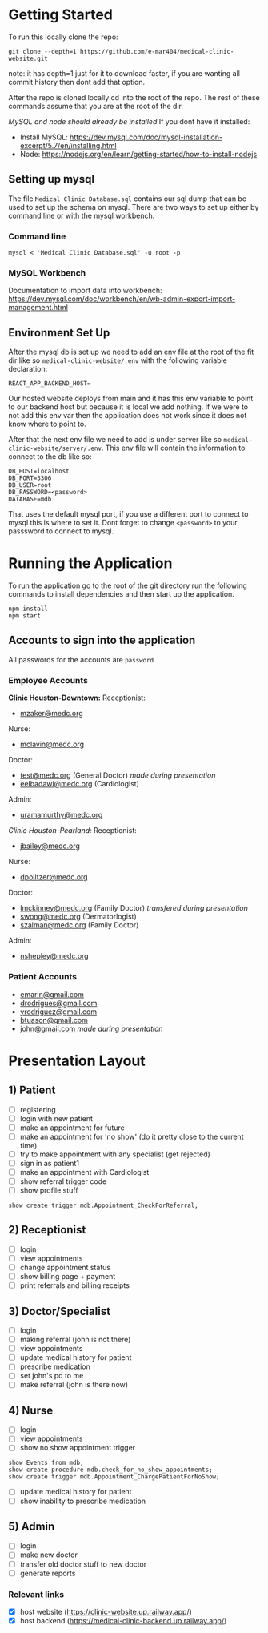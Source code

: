 # Getting Started 
To run this locally clone the repo:

```
git clone --depth=1 https://github.com/e-mar404/medical-clinic-website.git
```

note: it has depth=1 just for it to download faster, if you are wanting all commit history then dont add that option.

After the repo is cloned locally cd into the root of the repo. The rest of these commands assume that you are at the root of the dir.

*MySQL and node should already be installed*
If you dont have it installed:
- Install MySQL: https://dev.mysql.com/doc/mysql-installation-excerpt/5.7/en/installing.html
- Node: https://nodejs.org/en/learn/getting-started/how-to-install-nodejs

## Setting up mysql

The file `Medical Clinic Database.sql` contains our sql dump that can be used to set up the schema on mysql.
There are two ways to set up either by command line or with the mysql workbench.

### Command line
```
mysql < 'Medical Clinic Database.sql' -u root -p
```

### MySQL Workbench
Documentation to import data into workbench: https://dev.mysql.com/doc/workbench/en/wb-admin-export-import-management.html

## Environment Set Up 
After the mysql db is set up we need to add an env file at the root of the fit dir like so `medical-clinic-website/.env` with the following variable declaration:

```
REACT_APP_BACKEND_HOST=
```

Our hosted website deploys from main and it has this env variable to point to our backend host but because it is local we add nothing. If we were to not add this env var then the application does not work since it does not know where to point to.

After that the next env file we need to add is under server like so `medical-clinic-website/server/.env`. This env file will contain the information to connect to the db like so:

```
DB_HOST=localhost
DB_PORT=3306
DB_USER=root
DB_PASSWORD=<password>
DATABASE=mdb
```

That uses the default mysql port, if you use a different port to connect to mysql this is where to set it. Dont forget to change `<password>` to your passsword to connect to mysql. 

# Running the Application
To run the application go to the root of the git directory run the following commands to install dependencies and then start up the application.

```
npm install
npm start
```

## Accounts to sign into the application
All passwords for the accounts are `password`

### Employee Accounts 
**Clinic Houston-Downtown:**
Receptionist:
- mzaker@medc.org

Nurse:
- mclavin@medc.org

Doctor:
- test@medc.org (General Doctor) *made during presentation*
- eelbadawi@medc.org (Cardiologist)

Admin:
- uramamurthy@medc.org

*Clinic Houston-Pearland:*
Receptionist:
- jbailey@medc.org

Nurse:
- dpoiltzer@medc.org

Doctor:
- lmckinney@medc.org (Family Doctor) *transfered during presentation*
- swong@medc.org (Dermatorlogist)
- szalman@medc.org (Family Doctor)

Admin:
- nshepley@medc.org

### Patient Accounts
- emarin@gmail.com
- drodrigues@gmail.com
- yrodriguez@gmail.com
- btuason@gmail.com
- john@gmail.com *made during presentation*

# Presentation Layout 
## 1) Patient 
- [ ] registering 
- [ ] login with new patient
- [ ] make an appointment for future
- [ ] make an appointment for 'no show' (do it pretty close to the current time)
- [ ] try to make appointment with any specialist (get rejected)
- [ ] sign in as patient1 
- [ ] make an appointment with Cardiologist
- [ ] show referral trigger code 
- [ ] show profile stuff

```
show create trigger mdb.Appointment_CheckForReferral;
```

## 2) Receptionist
- [ ] login
- [ ] view appointments
- [ ] change appointment status
- [ ] show billing page + payment
- [ ] print referrals and billing receipts

## 3) Doctor/Specialist
- [ ] login
- [ ] making referral (john is not there)
- [ ] view appointments
- [ ] update medical history for patient 
- [ ] prescribe medication
- [ ] set john's pd to me
- [ ] make referral (john is there now)

## 4) Nurse
- [ ] login
- [ ] view appointments
- [ ] show no show appointment trigger 

```
show Events from mdb;
show create procedure mdb.check_for_no_show_appointments;
show create trigger mdb.Appointment_ChargePatientForNoShow;
```

- [ ] update medical history for patient 
- [ ] show inability to prescribe medication

## 5) Admin
- [ ] login
- [ ] make new doctor 
- [ ] transfer old doctor stuff to new doctor
- [ ] generate reports
  
### Relevant links
- [x] host website (https://clinic-website.up.railway.app/)
- [x] host backend (https://medical-clinic-backend.up.railway.app/)
